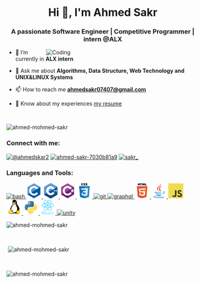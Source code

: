 <!-- [![MasterHead](https://images.pexels.com/photos/577585/pexels-photo-577585.jpeg?auto=compress&cs=tinysrgb&h=250)](https://github.com/Ahmed-Mohmed-Sakr/Ahmed-Mohmed-Sakr) -->

<h1 align="center">Hi 👋, I'm Ahmed Sakr</h1>
<h3 align="center">A passionate Software Engineer | Competitive Programmer | intern @ALX</h3>

<img align="right" alt="Coding" width="400" src="https://i.pinimg.com/originals/e8/f4/53/e8f453469a3ec97ecd354df465d73913.gif">

- 🌱 I’m currently in **ALX intern**

- 💬 Ask me about **Algorithms, Data Structure, Web Technology and UNIX&LINUX Systems**

- 📫 How to reach me **ahmedsakr07407@gmail.com**

- 📄 Know about my experiences [my resume](https://drive.google.com/file/d/1sCHVgfOXADQ55X1Buxrd8FiHFMp9gLai/view?usp=sharing)

<br>

<p align="left"> <img src="https://komarev.com/ghpvc/?username=ahmed-mohmed-sakr&label=Profile%20views&color=0e75b6&style=flat" alt="ahmed-mohmed-sakr" /> </p>

<h3 align="left">Connect with me:</h3>
<p align="left">
<a href="https://twitter.com/@ahmedskar2" target="blank"><img align="center" src="https://raw.githubusercontent.com/rahuldkjain/github-profile-readme-generator/master/src/images/icons/Social/twitter.svg" alt="@ahmedskar2" height="30" width="40" /></a>
<a href="https://linkedin.com/in/ahmed-sakr-7030b81a9" target="blank"><img align="center" src="https://raw.githubusercontent.com/rahuldkjain/github-profile-readme-generator/master/src/images/icons/Social/linked-in-alt.svg" alt="ahmed-sakr-7030b81a9" height="30" width="40" /></a>
<a href="https://codeforces.com/profile/sakr_" target="blank"><img align="center" src="https://raw.githubusercontent.com/rahuldkjain/github-profile-readme-generator/master/src/images/icons/Social/codeforces.svg" alt="sakr_" height="30" width="40" /></a>
</p>

<h3 align="left">Languages and Tools:</h3>
<p align="left"> <a href="https://www.gnu.org/software/bash/" target="_blank" rel="noreferrer"> <img src="https://www.vectorlogo.zone/logos/gnu_bash/gnu_bash-icon.svg" alt="bash" width="40" height="40"/> </a> <a href="https://www.cprogramming.com/" target="_blank" rel="noreferrer"> <img src="https://raw.githubusercontent.com/devicons/devicon/master/icons/c/c-original.svg" alt="c" width="40" height="40"/> </a> <a href="https://www.w3schools.com/cpp/" target="_blank" rel="noreferrer"> <img src="https://raw.githubusercontent.com/devicons/devicon/master/icons/cplusplus/cplusplus-original.svg" alt="cplusplus" width="40" height="40"/> </a> <a href="https://www.w3schools.com/cs/" target="_blank" rel="noreferrer"> <img src="https://raw.githubusercontent.com/devicons/devicon/master/icons/csharp/csharp-original.svg" alt="csharp" width="40" height="40"/> </a> <a href="https://www.w3schools.com/css/" target="_blank" rel="noreferrer"> <img src="https://raw.githubusercontent.com/devicons/devicon/master/icons/css3/css3-original-wordmark.svg" alt="css3" width="40" height="40"/> </a> <a href="https://git-scm.com/" target="_blank" rel="noreferrer"> <img src="https://www.vectorlogo.zone/logos/git-scm/git-scm-icon.svg" alt="git" width="40" height="40"/> </a> <a href="https://graphql.org" target="_blank" rel="noreferrer"> <img src="https://www.vectorlogo.zone/logos/graphql/graphql-icon.svg" alt="graphql" width="40" height="40"/> </a> <a href="https://www.w3.org/html/" target="_blank" rel="noreferrer"> <img src="https://raw.githubusercontent.com/devicons/devicon/master/icons/html5/html5-original-wordmark.svg" alt="html5" width="40" height="40"/> </a> <a href="https://www.java.com" target="_blank" rel="noreferrer"> <img src="https://raw.githubusercontent.com/devicons/devicon/master/icons/java/java-original.svg" alt="java" width="40" height="40"/> </a> <a href="https://developer.mozilla.org/en-US/docs/Web/JavaScript" target="_blank" rel="noreferrer"> <img src="https://raw.githubusercontent.com/devicons/devicon/master/icons/javascript/javascript-original.svg" alt="javascript" width="40" height="40"/> </a> <a href="https://www.linux.org/" target="_blank" rel="noreferrer"> <img src="https://raw.githubusercontent.com/devicons/devicon/master/icons/linux/linux-original.svg" alt="linux" width="40" height="40"/> </a> <a href="https://www.python.org" target="_blank" rel="noreferrer"> <img src="https://raw.githubusercontent.com/devicons/devicon/master/icons/python/python-original.svg" alt="python" width="40" height="40"/> </a> <a href="https://reactjs.org/" target="_blank" rel="noreferrer"> <img src="https://raw.githubusercontent.com/devicons/devicon/master/icons/react/react-original-wordmark.svg" alt="react" width="40" height="40"/> </a> <a href="https://unity.com/" target="_blank" rel="noreferrer"> <img src="https://www.vectorlogo.zone/logos/unity3d/unity3d-icon.svg" alt="unity" width="40" height="40"/> </a> </p>

<p><img align="center" src="https://github-readme-stats-sigma-five.vercel.app/api/top-langs?username=ahmed-mohmed-sakr&show_icons=true&locale=en&layout=compact" alt="ahmed-mohmed-sakr" /></p>
<br>
<p>&nbsp;<img align="center" src="https://github-readme-stats-sigma-five.vercel.app/api?username=ahmed-mohmed-sakr&show_icons=true&locale=en" alt="ahmed-mohmed-sakr" /></p>
<br>
<p><img align="center" src="https://github-readme-streak-stats.herokuapp.com/?user=ahmed-mohmed-sakr&" alt="ahmed-mohmed-sakr" /></p>

